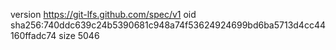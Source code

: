 version https://git-lfs.github.com/spec/v1
oid sha256:740ddc639c24b5390681c948a74f53624924699bd6ba5713d4cc44160ffadc74
size 5046
